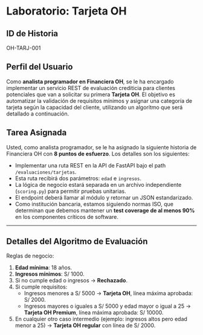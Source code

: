 # Laboratorio: Tarjeta OH

## ID de Historia
OH-TARJ-001

## Perfil del Usuario
Como **analista programador en Financiera OH**, se le ha encargado implementar un servicio REST de evaluación crediticia para clientes potenciales que van a solicitar su primera **Tarjeta OH**.
El objetivo es automatizar la validación de requisitos mínimos y asignar una categoría de tarjeta según la capacidad del cliente, utilizando un algorítmo que será detallado a continuación.

## Tarea Asignada
Usted, como analista programador, se le ha asignado la siguiente historia de Financiera OH con **8 puntos de esfuerzo**.
Los detalles son los siguientes:

- Implementar una ruta REST en la API de FastAPI bajo el path `/evaluaciones/tarjetas`.
- Esta ruta recibirá dos parámetros: `edad` e `ingresos`.
- La lógica de negocio estará separada en un archivo independiente (`scoring.py`) para permitir pruebas unitarias.
- El endpoint deberá llamar al módulo y retornar un JSON estandarizado.
- Como institución bancaria, estamos siguiendo normas ISO, que determinan que debemos mantener un **test coverage de al menos 90%** en los componentes críticos de software.

---

## Detalles del Algoritmo de Evaluación
Reglas de negocio:

1. **Edad mínima**: 18 años.
2. **Ingresos mínimos**: S/ 1000.
3. Si no cumple edad o ingresos → **Rechazado**.
4. Si cumple requisitos:
   - Ingresos menores a S/ 5000 → **Tarjeta OH**, línea máxima aprobada: S/ 2000.
   - Ingresos mayores o iguales a S/ 5000 y edad mayor o igual a 25 → **Tarjeta OH Premium**, línea máxima aprobada: S/ 10000.
5. En cualquier otro caso intermedio (ejemplo: ingresos altos pero edad menor a 25) → **Tarjeta OH regular** con línea de S/ 2000.


